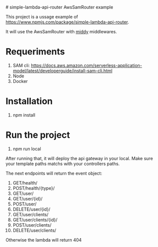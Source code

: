# simple-lambda-api-router AwsSamRouter example

This project is a ussage example of https://www.npmjs.com/package/simple-lambda-api-router.

It will use the AwsSamRouter with [middy](https://middy.js.org/) middlewares.

# Requeriments

1. SAM cli: https://docs.aws.amazon.com/serverless-application-model/latest/developerguide/install-sam-cli.html
2. Node
3. Docker

# Installation

1. npm install

# Run the project

1. npm run local

After running that, it will deploy the api gateway in your local. Make sure your template paths matchs with your controllers paths.

The next endpoints will return the event object:

1. GET/health/
2. POST/health/{type}/
3. GET/user/
4. GET/user/{id}/
5. POST/user/
6. DELETE/user/{id}/
7. GET/user/clients/
8. GET/user/clients/{id}/
9. POST/user/clients/
10. DELETE/user/clients/

Otherwise the lambda will return 404
